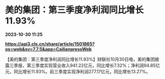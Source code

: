 # 美的集团：第三季度净利润同比增长11.93%

**2023-10-30 11:25**

**https://api3.cls.cn/share/article/1501865?os=web&sv=7.7.5&app=CailianpressWeb**

【美的集团：第三季度净利润同比增长11.93%】财联社10月30日电，美的集团披露三季报，第三季度实现营业收入941.22亿元，同比增长7.32%；净利润94.85亿元，同比增长11.93%。前三季度实现净利润277.17亿元，同比增长13.27%。